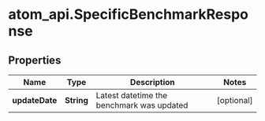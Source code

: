 # atom_api.SpecificBenchmarkResponse

## Properties
Name | Type | Description | Notes
------------ | ------------- | ------------- | -------------
**updateDate** | **String** | Latest datetime the benchmark was updated | [optional] 


